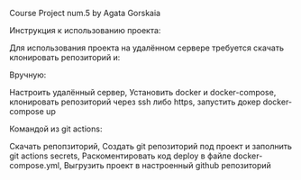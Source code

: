 Course Project num.5 
by Agata Gorskaia

Инструкция к использованию проекта:

Для использования проекта на удалённом сервере требуется скачать клонировать репозиторий и:

Вручную:

Настроить удалённый сервер,
Установить docker и docker-compose,
клонировать репозиторий через ssh либо https,
запустить докер docker-compose up

Командой из git actions:

Скачать репопзиторий,
Создать git репозиторий под проект и заполнить git actions secrets,
Раскоментировать код deploy в файле docker-compose.yml,
Выгрузить проект в настроенный github репозиторий

